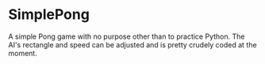# SimplePong
A simple Pong game with no purpose other than to practice Python. The AI's rectangle and speed can be adjusted and is pretty crudely coded at the moment.
